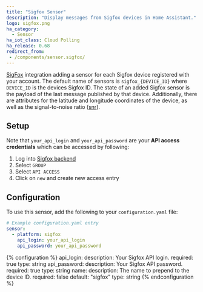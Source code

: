 ```yaml
---
title: "Sigfox Sensor"
description: "Display messages from Sigfox devices in Home Assistant."
logo: sigfox.png
ha_category:
  - Sensor
ha_iot_class: Cloud Polling
ha_release: 0.68
redirect_from:
 - /components/sensor.sigfox/
---
```


[SigFox](https://www.sigfox.com/en) integration adding a sensor for each Sigfox device registered with your account. The default name of sensors is `sigfox_{DEVICE_ID}` where `DEVICE_ID` is the devices Sigfox ID. The state of an added Sigfox sensor is the payload of the last message published by that device. Additionally, there are attributes for the latitude and longitude coordinates of the device, as well as the signal-to-noise ratio ([snr](https://en.wikipedia.org/wiki/Signal-to-noise_ratio)).

## Setup

Note that `your_api_login` and `your_api_password` are your **API access credentials** which can be accessed by following:

1. Log into [Sigfox backend](https://backend.sigfox.com)
1. Select `GROUP`
1. Select `API ACCESS`
1. Click on `new` and create new access entry

## Configuration

To use this sensor, add the following to your `configuration.yaml` file:

```yaml
# Example configuration.yaml entry
sensor:
  - platform: sigfox
    api_login: your_api_login
    api_password: your_api_password
```

{% configuration %}
api_login:
  description: Your Sigfox API login.
  required: true
  type: string
api_password:
  description: Your Sigfox API password.
  required: true
  type: string
name:
  description: The name to prepend to the device ID.
  required: false
  default: "sigfox"
  type: string
{% endconfiguration %}
